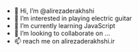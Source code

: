- 👋 Hi, I’m @alirezaderakhshi
- 👀 I’m interested in playing electric guitar
- 🌱 I’m currently learning JavaScript
- 💞️ I’m looking to collaborate on ...
- 📫 reach me on alirezaderakhshi.ir 

<!---
alirezaderakhshi/alirezaderakhshi is a ✨ special ✨ repository because its `README.md` (this file) appears on your GitHub profile.
You can click the Preview link to take a look at your changes.
--->
